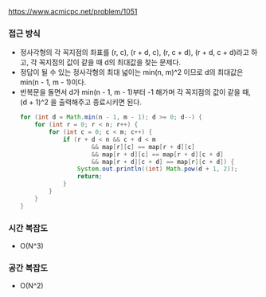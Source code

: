 
https://www.acmicpc.net/problem/1051

### 접근 방식
- 정사각형의 각 꼭지점의 좌표를 (r, c), (r + d, c), (r, c + d), (r + d, c + d)라고 하고, 각 꼭지점의 값이 같을 때 d의 최대값을 찾는 문제다.
- 정답이 될 수 있는 정사각형의 최대 넓이는 min(n, m)^2 이므로 d의 최대값은 min(n - 1, m - 1)이다.
- 반복문을 돌면서 d가 min(n - 1, m - 1)부터 -1 해가며 각 꼭지점의 값이 같을 때, (d + 1)^2 을 출력해주고 종료시키면 된다.
    ```java
    for (int d = Math.min(n - 1, m - 1); d >= 0; d--) {
        for (int r = 0; r < n; r++) {
            for (int c = 0; c < m; c++) {
                if (r + d < n && c + d < m
                        && map[r][c] == map[r + d][c]
                        && map[r + d][c] == map[r + d][c + d]
                        && map[r + d][c + d] == map[r][c + d]) {
                    System.out.println((int) Math.pow(d + 1, 2));
                    return;
                }
            }
        }
    }  
  ```

### 시간 복잡도
- O(N^3)

### 공간 복잡도
- O(N^2)
